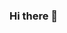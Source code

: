 ### Hi there 👋

<!--
**adetolaadesanya15/adetolaadesanya15** is a ✨ _special_ ✨ repository because its `README.md` (this file) appears on your GitHub profile.

Here are some ideas to get you started:

- 🔭 I’m currently working on python
- 🌱 I’m currently learning python
- 👯 I’m looking to collaborate on pygame
- 🤔 I’m looking for help with Philip
- 💬 Ask me about coding
- ⚡ Fun fact: I am a coder
-->
